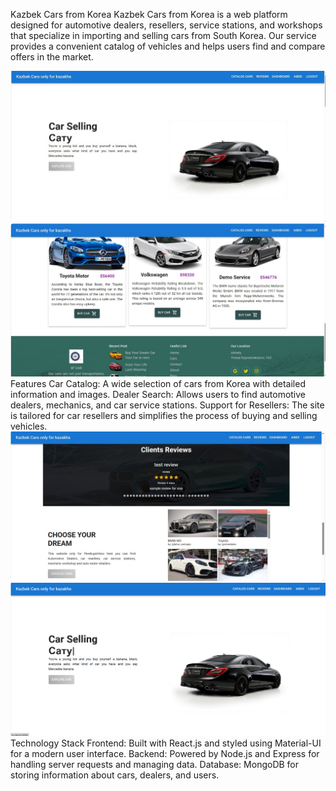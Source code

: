 Kazbek Cars from Korea
Kazbek Cars from Korea is a web platform designed for automotive dealers, resellers, service stations, and workshops that specialize in importing and selling cars from South Korea. Our service provides a convenient catalog of vehicles and helps users find and compare offers in the market.

![Image alt](https://github.com/kzbkv/ProjectDongelek/blob/main/5465125496959395425.jpg)
![Image alt](https://github.com/kzbkv/ProjectDongelek/blob/main/5465125496959395437.jpg)
Features
Car Catalog: A wide selection of cars from Korea with detailed information and images.
Dealer Search: Allows users to find automotive dealers, mechanics, and car service stations.
Support for Resellers: The site is tailored for car resellers and simplifies the process of buying and selling vehicles.
![Image alt](https://github.com/kzbkv/ProjectDongelek/blob/main/5465125496959395436.jpg)
![Image alt](https://github.com/kzbkv/ProjectDongelek/blob/main/image.png)
Technology Stack
Frontend: Built with React.js and styled using Material-UI for a modern user interface.
Backend: Powered by Node.js and Express for handling server requests and managing data.
Database: MongoDB for storing information about cars, dealers, and users.
